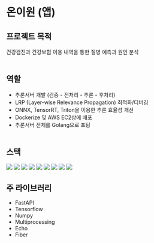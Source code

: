 # 온이원 (앱)
## 프로젝트 목적
건강검진과 건강보험 이용 내역을 통한 질병 예측과 원인 분석
<br/><br/>

## 역할
- 추론서버 개발 (검증 - 전처리 - 추론 - 후처리)
- LRP (Layer-wise Relevance Propagation) 최적화/디버깅
- ONNX, TensorRT, Triton을 이용한 추론 효율성 개선
- Dockerize 및 AWS EC2상에 배포
- 추론서버 전체를 Golang으로 포팅
<br/><br/>

## 스택
<img src='https://img.shields.io/badge/python-4584b6?style=for-the-badge&logo=python&logoColor=white'> <img src='https://img.shields.io/badge/go-00ADD8?style=for-the-badge&logo=go&logoColor=white'> <img src='https://img.shields.io/badge/docker-0db7ed?style=for-the-badge&logo=docker&logoColor=white'> <img src='https://img.shields.io/badge/aws-FF9900?style=for-the-badge&logo=amazonaws&logoColor=white'> <img src='https://img.shields.io/badge/triton inference server-76B900?style=for-the-badge&logo=nvidia&logoColor=white'> <img src='https://img.shields.io/badge/onnx-8d8d8d?style=for-the-badge&logo=onnx&logoColor=white'> <img src='https://img.shields.io/badge/tensorrt-76B900?style=for-the-badge&logo=nvidia&logoColor=white'> <img src='https://img.shields.io/badge/Multi Processing-d9ead3?style=for-the-badge'> <img src='https://img.shields.io/badge/Multi Threading-d9ead3?style=for-the-badge'> 

## 주 라이브러리
- FastAPI
- Tensorflow
- Numpy
- Multiprocessing
- Echo
- Fiber

